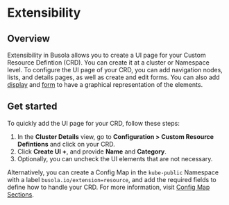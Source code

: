 # Extensibility

## Overview

Extensibility in Busola allows you to create a UI page for your Custom Resource Defintion (CRD). You can create it at a cluster or Namespace level. To configure the UI page of your CRD, you can add navigation nodes, lists, and details pages, as well as create and edit forms. You can also add [display](display-widgets.md) and [form](form-widgets.md) to have a graphical representation of the elements.

## Get started

To quickly add the UI page for your CRD, follow these steps:

1.  In the **Cluster Details** view, go to **Configuration > Custom Resource Defintions** and click on your CRD.
2.  Click **Create UI +**, and provide **Name** and **Category**.
3.  Optionally, you can uncheck the UI elements that are not necessary.

Alternatively, you can create a Config Map in the `kube-public` Namespace with a label `busola.io/extension=resource`, and add the required fields to define how to handle your CRD. For more information, visit [Config Map Sections](configmap-sections.md).
